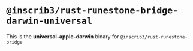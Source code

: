 # `@inscrib3/rust-runestone-bridge-darwin-universal`

This is the **universal-apple-darwin** binary for `@inscrib3/rust-runestone-bridge`
